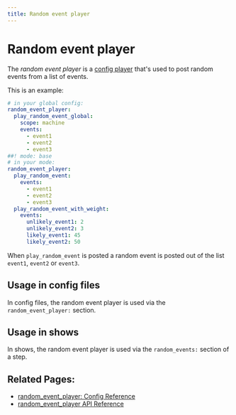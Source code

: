 ```yaml
---
title: Random event player
---
```


# Random event player


The *random event player* is a
[config player](index.md)
that's used to post random events from a list of events.

This is an example:

``` yaml
# in your global config:
random_event_player:
  play_random_event_global:
    scope: machine
    events:
      - event1
      - event2
      - event3
##! mode: base
# in your mode:
random_event_player:
  play_random_event:
    events:
      - event1
      - event2
      - event3
  play_random_event_with_weight:
    events:
      unlikely_event1: 2
      unlikely_event2: 3
      likely_event1: 45
      likely_event2: 50
```

When `play_random_event` is posted a random event is posted
out of the list `event1`, `event2` or
`event3`.

## Usage in config files

In config files, the random event player is used via the
`random_event_player:` section.

## Usage in shows

In shows, the random event player is used via the `random_events:`
section of a step.

## Related Pages:

* [random_event_player: Config Reference](../config/random_event_player.md)
* [random_event_player API Reference](../code/api_reference/config_players/random_event_player.md)
